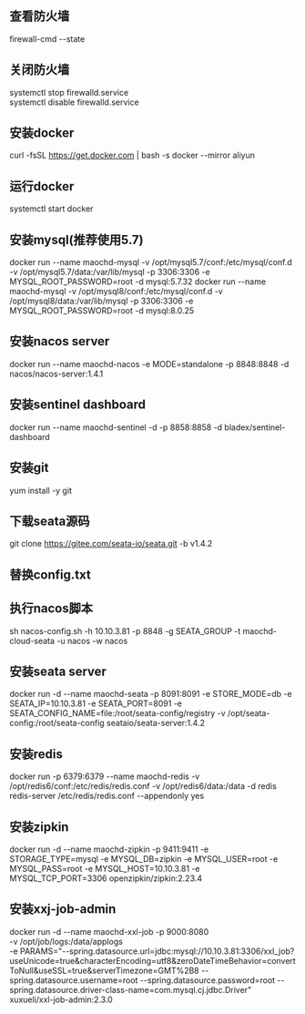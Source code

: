 ## 查看防火墙
firewall-cmd --state

## 关闭防火墙
systemctl stop firewalld.service\
systemctl disable firewalld.service

## 安装docker
curl -fsSL https://get.docker.com | bash -s docker --mirror aliyun

## 运行docker
systemctl start docker

## 安装mysql(推荐使用5.7)
docker run --name maochd-mysql -v /opt/mysql5.7/conf:/etc/mysql/conf.d -v /opt/mysql5.7/data:/var/lib/mysql -p 3306:3306 -e MYSQL_ROOT_PASSWORD=root -d mysql:5.7.32
docker run --name maochd-mysql -v /opt/mysql8/conf:/etc/mysql/conf.d -v /opt/mysql8/data:/var/lib/mysql -p 3306:3306 -e MYSQL_ROOT_PASSWORD=root -d mysql:8.0.25

## 安装nacos server
docker run --name maochd-nacos -e MODE=standalone -p 8848:8848 -d nacos/nacos-server:1.4.1

## 安装sentinel dashboard
docker run --name maochd-sentinel  -d -p 8858:8858 -d  bladex/sentinel-dashboard

## 安装git
yum install -y git

## 下载seata源码
git clone https://gitee.com/seata-io/seata.git -b v1.4.2

## 替换config.txt
## 执行nacos脚本
sh nacos-config.sh -h 10.10.3.81 -p 8848 -g SEATA_GROUP -t maochd-cloud-seata -u nacos -w nacos

## 安装seata server
docker run -d --name maochd-seata -p 8091:8091 -e STORE_MODE=db -e SEATA_IP=10.10.3.81 -e SEATA_PORT=8091 -e SEATA_CONFIG_NAME=file:/root/seata-config/registry -v /opt/seata-config:/root/seata-config seataio/seata-server:1.4.2

## 安装redis
docker run -p 6379:6379 --name maochd-redis -v /opt/redis6/conf:/etc/redis/redis.conf -v /opt/redis6/data:/data -d redis redis-server /etc/redis/redis.conf --appendonly yes

## 安装zipkin
docker run -d --name maochd-zipkin -p 9411:9411 -e STORAGE_TYPE=mysql -e MYSQL_DB=zipkin -e MYSQL_USER=root -e MYSQL_PASS=root -e MYSQL_HOST=10.10.3.81 -e MYSQL_TCP_PORT=3306 openzipkin/zipkin:2.23.4

## 安装xxj-job-admin
docker  run -d  --name maochd-xxl-job -p 9000:8080 \
-v /opt/job/logs:/data/applogs \
-e PARAMS="--spring.datasource.url=jdbc:mysql://10.10.3.81:3306/xxl_job?useUnicode=true&characterEncoding=utf8&zeroDateTimeBehavior=convertToNull&useSSL=true&serverTimezone=GMT%2B8 --spring.datasource.username=root --spring.datasource.password=root --spring.datasource.driver-class-name=com.mysql.cj.jdbc.Driver"  xuxueli/xxl-job-admin:2.3.0
